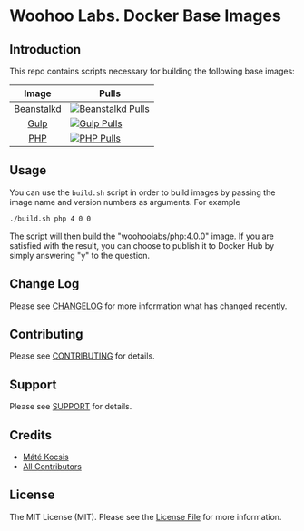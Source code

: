 # Woohoo Labs. Docker Base Images

## Introduction

This repo contains scripts necessary for building the following base images:

|                Image                |                                Pulls                               |
|:-----------------------------------:|--------------------------------------------------------------------|
| [Beanstalkd][link-beanstalkd-image] | [![Beanstalkd Pulls][ico-beanstalkd-pulls]][link-beanstalkd-image] |
| [Gulp][link-gulp-image]             | [![Gulp Pulls][ico-gulp-pulls]][link-gulp-image]                   |
| [PHP][link-php-image]               | [![PHP Pulls][ico-php-pulls]][link-php-image]                      |

## Usage

You can use the `build.sh` script in order to build images by passing the image name and version numbers as arguments.
For example

```bash
./build.sh php 4 0 0
```

The script will then build the "woohoolabs/php:4.0.0" image. If you are satisfied with the result, you can choose to
publish it to Docker Hub by simply answering "y" to the question.

## Change Log

Please see [CHANGELOG](CHANGELOG.md) for more information what has changed recently.

## Contributing

Please see [CONTRIBUTING](CONTRIBUTING.md) for details.

## Support

Please see [SUPPORT](SUPPORT.md) for details.

## Credits

- [Máté Kocsis][link-author]
- [All Contributors][link-contributors]

## License

The MIT License (MIT). Please see the [License File](LICENSE.md) for more information.

[ico-php-pulls]: https://img.shields.io/docker/pulls/woohoolabs/php.svg
[ico-beanstalkd-pulls]: https://img.shields.io/docker/pulls/woohoolabs/beanstalkd.svg
[ico-gulp-pulls]: https://img.shields.io/docker/pulls/woohoolabs/gulp.svg

[link-php-image]: https://hub.docker.com/r/woohoolabs/php/
[link-beanstalkd-image]: https://hub.docker.com/r/woohoolabs/beanstalkd/
[link-gulp-image]: https://hub.docker.com/r/woohoolabs/gulp/
[link-author]: https://github.com/kocsismate
[link-contributors]: ../../contributors
